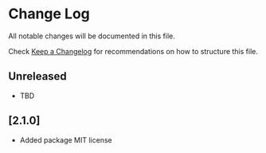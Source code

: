 # Change Log

All notable changes will be documented in this file.

Check [Keep a Changelog](http://keepachangelog.com/) for recommendations on how to structure this file.

## Unreleased
- TBD

## [2.1.0]
- Added package MIT license
